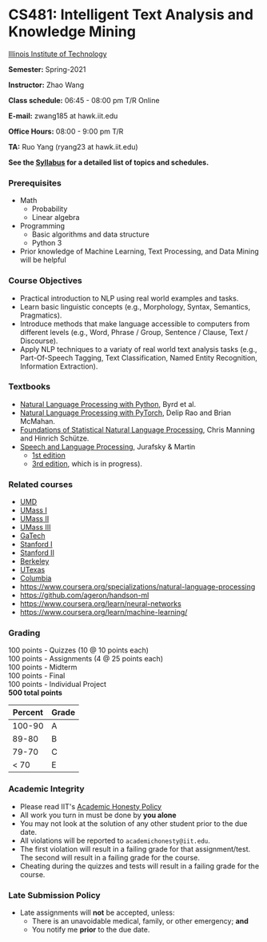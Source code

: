 # CS481: Intelligent Text Analysis and Knowledge Mining

[Illinois Institute of Technology](http://cs.iit.edu)

<!-- **If you've joined the class late, please check Blackboard for announcements, and please complete the [course survey] ASAP.** -->

**Semester:** Spring-2021

**Instructor:** Zhao Wang 

**Class schedule:** 06:45 - 08:00 pm T/R Online

**E-mail:** zwang185 at hawk.iit.edu  

**Office Hours:** 08:00 - 9:00 pm T/R  

**TA:** Ruo Yang (ryang23 at hawk.iit.edu)

**See the [Syllabus](Syllabus.md) for a detailed list of topics and schedules.**

### Prerequisites
- Math
  - Probability <br>
  - Linear algebra <br>
- Programming
  - Basic algorithms and data structure <br>
  - Python 3 <br>
- Prior knowledge of Machine Learning, Text Processing, and Data Mining will be helpful

### Course Objectives
- Practical introduction to NLP using real world examples and tasks.
- Learn basic linguistic concepts (e.g., Morphology, Syntax, Semantics, Pragmatics).
- Introduce methods that make language accessible to computers from different levels (e.g., Word, Phrase / Group, Sentence / Clause, Text / Discourse).
- Apply NLP techniques to a variaty of real world text analysis tasks (e.g., Part-Of-Speech Tagging, Text Classification, Named Entity Recognition, Information Extraction).

### Textbooks

- [Natural Language Processing with Python](http://www.nltk.org/book/), Byrd et al.
- [Natural Language Processing with PyTorch](https://www.oreilly.com/library/view/natural-language-processing/9781491978221/), Delip Rao and Brian McMahan.
- [Foundations of Statistical Natural Language Processing](https://nlp.stanford.edu/fsnlp/), Chris Manning and Hinrich Schütze.
- [Speech and Language Processing](http://www.deepsky.com/~merovech/voynich/voynich_manchu_reference_materials/PDFs/jurafsky_martin.pdf), Jurafsky & Martin 
  - [1st edition](http://www.deepsky.com/~merovech/voynich/voynich_manchu_reference_materials/PDFs/jurafsky_martin.pdf)
  - [3rd edition](https://web.stanford.edu/~jurafsky/slp3/), which is in progress).
 
### Related courses

- [UMD](http://www.umiacs.umd.edu/~hal/courses/2012F_CL1/)
- [UMass I](https://people.cs.umass.edu/~mccallum/courses/inlp2007/syllabus.html)
- [UMass II](http://people.cs.umass.edu/~brenocon/inlp2016/)
- [UMass III](http://people.cs.umass.edu/~brenocon/anlp2017/)
- [GaTech](https://github.com/jacobeisenstein/gt-nlp-class/)
- [Stanford I](http://cs224d.stanford.edu/syllabus.html)
- [Stanford II](http://web.stanford.edu/class/cs224n/)
- [Berkeley](https://people.eecs.berkeley.edu/~klein/cs288/sp10/)
- [UTexas](https://www.cs.utexas.edu/~mooney/cs388/syllabus.html)
- [Columbia](http://www.cs.columbia.edu/~kathy/NLP/)
- https://www.coursera.org/specializations/natural-language-processing
- https://github.com/ageron/handson-ml
- https://www.coursera.org/learn/neural-networks
- https://www.coursera.org/learn/machine-learning/


### Grading

100 points - Quizzes (10 @ 10 points each)<br/>
100 points - Assignments (4 @ 25 points each)  
100 points - Midterm  
100 points - Final  
100 points - Individual Project  
**500 total points**

| **Percent** | **Grade** |
|-------------|-----------|
| 100-90      | A         |
| 89-80       | B         |
| 79-70       | C         |
| < 70        | E         |

### Academic Integrity

- Please read IIT's [Academic Honesty Policy](https://web.iit.edu/student-affairs/handbook/fine-print/code-academic-honesty)
- All work you turn in must be done by **you alone**
- You may not look at the solution of any other student prior to the due date.
- All violations will be reported to `academichonesty@iit.edu`.
- The first violation will result in a failing grade for that assignment/test. The second will result in a failing grade for the course.
- Cheating during the quizzes and tests will result in a failing grade for the course.

### Late Submission Policy

- Late assignments will **not** be accepted, unless:
  - There is an unavoidable medical, family, or other emergency; **and**
  - You notify me **prior** to the due date.




